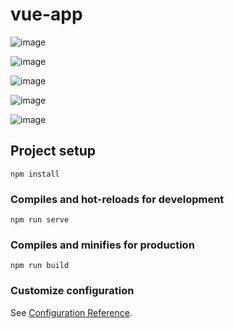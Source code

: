 # vue-app

![image](https://github.com/chenyanng/vue-app/blob/master/img/login.png)

![image](https://github.com/chenyanng/vue-app/blob/master/img/home.png)

![image](https://github.com/chenyanng/vue-app/blob/master/img/device.png)

![image](https://github.com/chenyanng/vue-app/blob/master/img/video.png)

![image](https://github.com/chenyanng/vue-app/blob/master/img/brain.png)

## Project setup
```
npm install
```

### Compiles and hot-reloads for development
```
npm run serve
```

### Compiles and minifies for production
```
npm run build
```

### Customize configuration
See [Configuration Reference](https://cli.vuejs.org/config/).
